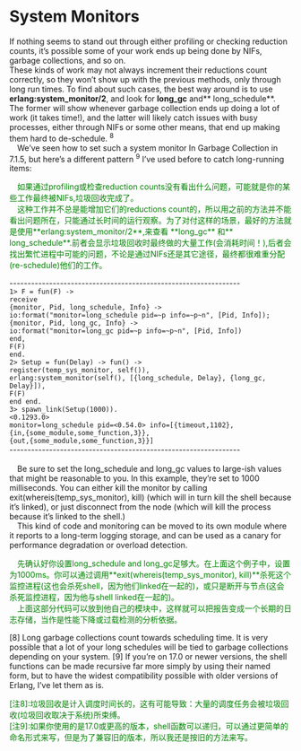 # System Monitors
If nothing seems to stand out through either profiling or checking reduction counts, it’s
possible some of your work ends up being done by NIFs, garbage collections, and so on.<br>
These kinds of work may not always increment their reductions count correctly, so they
won’t show up with the previous methods, only through long run times.
To find about such cases, the best way around is to use **erlang:system_monitor/2**, and
look for **long_gc** and** long_schedule**. The former will show whenever garbage collection ends up doing a lot of work (it takes time!), and the latter will likely catch issues with busy processes, either through NIFs or some other means, that end up making them hard to de-schedule. <sup>8</sup>
<br>&emsp;We’ve seen how to set such a system monitor In Garbage Collection in 7.1.5, but here’s
a different pattern <sup>9</sup> I’ve used before to catch long-running items:<br>
<p></p> <font color="green">
&emsp;如果通过profiling或检查reduction counts没有看出什么问题，可能就是你的某些工作最终被NIFs,垃圾回收完成了。<br>
&emsp;这种工作并不总是能增加它们的reductions count的，所以用之前的方法并不能看出问题所在，只能通过长时间的运行观察。为了对付这样的场景，最好的方法就是使用**erlang:system_monitor/2**,来查看 **long_gc** 和** long_schedule**.前者会显示垃圾回收时最终做的大量工作(会消耗时间！),后者会找出繁忙进程中可能的问题，不论是通过NIFs还是其它途径，最终都很难重分配(re-schedule)他们的工作。
</font> <p></p>

----------------------------------------------------------------<br>
`1> F = fun(F) ->`<br>
`receive`<br>
`{monitor, Pid, long_schedule, Info} ->`<br>
`io:format("monitor=long_schedule pid=~p info=~p~n", [Pid, Info]);`<br>
`{monitor, Pid, long_gc, Info} ->`<br>
`io:format("monitor=long_gc pid=~p info=~p~n", [Pid, Info])`<br>
`end,`<br>
`F(F)`<br>
`end.`<br>
`2> Setup = fun(Delay) -> fun() ->`<br>
`register(temp_sys_monitor, self()),`<br>
`erlang:system_monitor(self(), [{long_schedule, Delay}, {long_gc, Delay}]),`<br>
`F(F)`<br>
`end end.`<br>
`3> spawn_link(Setup(1000)).`<br>
`<0.1293.0>`<br>
`monitor=long_schedule pid=<0.54.0> info=[{timeout,1102},`<br>
`{in,{some_module,some_function,3}},`<br>
`{out,{some_module,some_function,3}}]`<br>
----------------------------------------------------------------<br>
<br>&emsp;Be sure to set the long_schedule and long_gc values to large-ish values that might be reasonable to you. In this example, they’re set to 1000 milliseconds. You can either kill the monitor by calling exit(whereis(temp_sys_monitor), kill) (which will in turn kill the shell because it’s linked), or just disconnect from the node (which will kill the process because it’s linked to the shell.)
<br>&emsp;This kind of code and monitoring can be moved to its own module where it reports to a long-term logging storage, and can be used as a canary for performance degradation or overload detection.
<p></p> <font color="green">
&emsp;先确认好你设置long_schedule and long_gc足够大。在上面这个例子中，设置为1000ms。你可以通过调用**exit(whereis(temp_sys_monitor), kill)**杀死这个监控进程(这也会杀死shell，因为他们linked在一起的)，或只是断开与节点(这会杀死监控进程，因为他与shell linked在一起的)。<br>
&emsp;上面这部分代码可以放到他自己的模块中，这样就可以把报告变成一个长期的日志存储，当作是性能下降或过载检测的分析依据。
</font> <p></p>
[8] Long garbage collections count towards scheduling time. It is very possible that a lot of your long schedules will be tied to garbage collections depending on your system.
[9] If you’re on 17.0 or newer versions, the shell functions can be made recursive far more simply by using their named form, but to have the widest compatibility possible with older versions of Erlang, I’ve let them
as is.
<p></p> <font color="green">
[注8]:垃圾回收是计入调度时间长的，这有可能导致：大量的调度任务会被垃圾回收(垃圾回收取决于系统)所束缚。<br>
[注9]:如果你使用的是17.0或更高的版本，shell函数可以递归，可以通过更简单的命名形式来写，但是为了兼容旧的版本，所以我还是按旧的方法来写。
</font> <p></p>

